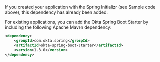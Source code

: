 If you created your application with the Spring Initializr (see Sample code above), this dependency has already been added.

For existing applications, you can add the Okta Spring Boot Starter by including the following Apache Maven dependency: 

```xml
<dependency>
    <groupId>com.okta.spring</groupId>
    <artifactId>okta-spring-boot-starter</artifactId>
    <version>1.3.0</version>
</dependency>
```
